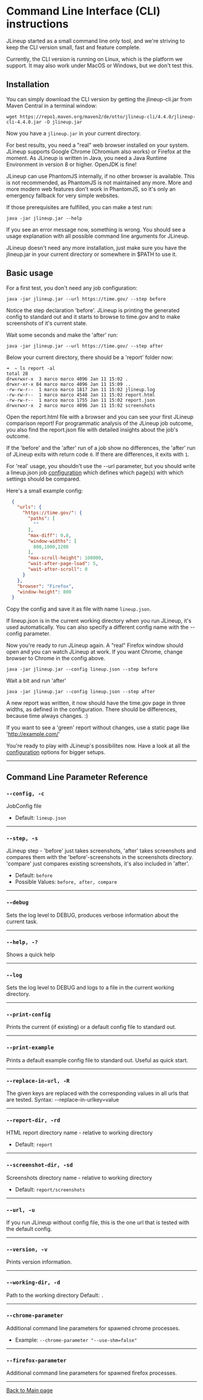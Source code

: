 # Command Line Interface (CLI) instructions

JLineup started as a small command line only tool, and we're striving
to keep the CLI version small, fast and feature complete.

Currently, the CLI version is running on Linux, which is the platform we
support. It may also work under MacOS or Windows, but we don't test this.

## Installation

You can simply download the CLI version by getting the jlineup-cli.jar
from Maven Central in a terminal window:

`wget https://repo1.maven.org/maven2/de/otto/jlineup-cli/4.4.0/jlineup-cli-4.4.0.jar -O jlineup.jar`

Now you have a `jlineup.jar` in your current directory.

For best results, you need a "real" web browser installed on your system.
JLineup supports Google Chrome (Chromium also works) or Firefox at the
moment. As JLineup is written in Java, you need a Java Runtime
Environment in version 8 or higher. OpenJDK is fine!

JLineup can use PhantomJS internally, if no other browser is available.
This is not recommended, as PhantomJS is not maintained any more. More
and more modern web features don't work in PhantomJS, so it's only an
emergency fallback for very simple websites.

If those prerequisites are fulfilled, you can make a test run:

`java -jar jlineup.jar --help`

If you see an error message now, something is wrong. You should see
a usage explanation with all possible command line arguments for JLineup.

JLineup doesn't need any more installation, just make sure you have the
jlineup.jar in your current directory or somewhere in $PATH to use it.

## Basic usage

For a first test, you don't need any job configuration:

`java -jar jlineup.jar --url https://time.gov/ --step before`

Notice the step declaration 'before'. JLineup is printing the generated
config to standard out and it starts to browse to time.gov and to make
screenshots of it's current state.

Wait some seconds and make the 'after' run:

`java -jar jlineup.jar --url https://time.gov/ --step after`

Below your current directory, there should be a 'report' folder now:

```
➜  ~ ls report -al
total 28
drwxrwxr-x  3 marco marco 4096 Jan 11 15:02 .
drwxr-xr-x 84 marco marco 4096 Jan 11 15:09 ..
-rw-rw-r--  1 marco marco 1817 Jan 11 15:02 jlineup.log
-rw-rw-r--  1 marco marco 4548 Jan 11 15:02 report.html
-rw-rw-r--  1 marco marco 1755 Jan 11 15:02 report.json
drwxrwxr-x  2 marco marco 4096 Jan 11 15:02 screenshots
```
Open the report.html file with a browser and you can see your first
JLineup comparison report! For programmatic analysis of the JLineup
job outcome, you also find the report.json file with detailed insights
about the job's outcome.

If the 'before' and the 'after' run of a job show no differences, the
'after' run of JLineup exits with return code `0`. If there are
differences, it exits with `1`.

For 'real' usage, you shouldn't use the --url parameter, but you should
write a lineup.json job [configuration](CONFIGURATION.md) which defines which page(s) with which
settings should be compared.

Here's a small example config:

```json
  {
    "urls": {
      "https://time.gov/": {
        "paths": [
          ""
        ],
        "max-diff": 0.0,
        "window-widths": [
          800,1000,1200
        ],
        "max-scroll-height": 100000,
        "wait-after-page-load": 5,
        "wait-after-scroll": 0
      }
    },
    "browser": "Firefox",
    "window-height": 800
  }
```

Copy the config and save it as file with name `lineup.json`.

If lineup.json is in the current working directory when you run JLineup,
it's used automatically. You can also specify a different config name
with the --config parameter.

Now you're ready to run JLineup again. A "real" Firefox window should
open and you can watch JLineup at work. If you want Chrome, change
browser to Chrome in the config above.

`java -jar jlineup.jar --config lineup.json --step before`

Wait a bit and run 'after'

`java -jar jlineup.jar --config lineup.json --step after`

A new report was written, it now should have the time.gov page
in three widths, as defined in the configuration. There should be
differences, because time always changes. :)

If you want to see a 'green' report without changes, use a static page
like 'http://example.com/'

You're ready to play with JLineup's possibilites now. Have a look at all
the [configuration](CONFIGURATION.md) options for bigger setups.

---

## Command Line Parameter Reference

### `--config, -c`

JobConfig file
* Default: `lineup.json`

---

### `--step, -s`

JLineup step - 'before' just takes screenshots, 'after' takes
screenshots and compares them with the 'before'-screenshots in the
screenshots directory. 'compare' just compares existing screenshots,
it's also included in 'after'.
* Default: `before`
* Possible Values: `before, after, compare`

---

### `--debug`

Sets the log level to DEBUG, produces verbose information about the
current task.

---

### `--help, -?`

Shows a quick help

---

### `--log`

Sets the log level to DEBUG and logs to a file in the current working
directory.

---

### `--print-config`

Prints the current (if existing) or a default config file to standard
out.

---

### `--print-example`

Prints a default example config file to standard out. Useful as quick
start.

---

### `--replace-in-url, -R`

The given keys are replaced with the corresponding values in all urls
that are tested.
Syntax: --replace-in-urlkey=value

---

### `--report-dir, -rd`

HTML report directory name - relative to working directory
* Default: `report`

---

### `--screenshot-dir, -sd`

Screenshots directory name - relative to working directory
* Default: `report/screenshots`

---

### `--url, -u`

If you run JLineup without config file, this is the one url that is
tested with the default config.

---

### `--version, -v`

Prints version information.

---

### `--working-dir, -d`

Path to the working directory
Default: `.`

---

### `--chrome-parameter`

Additional command line parameters for spawned chrome processes.
* Example: `--chrome-parameter "--use-shm=false"`

---

### `--firefox-parameter`

Additional command line parameters for spawned firefox processes.

---

[Back to Main page](../README.md)
